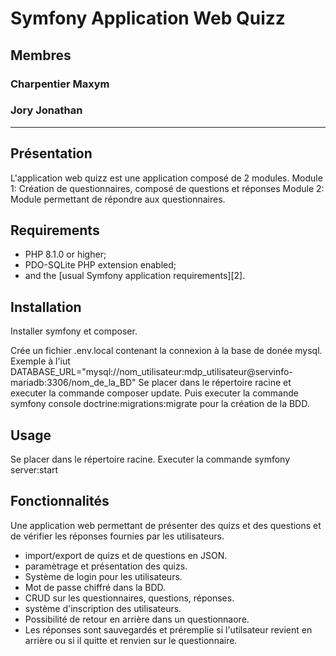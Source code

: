 Symfony Application Web Quizz
========================

## Membres
### Charpentier Maxym
### Jory Jonathan

------------
## Présentation

L'application web quizz est une application composé de 2 modules.
Module 1: Création de questionnaires, composé de questions et réponses
Module 2: Module permettant de répondre aux questionnaires.

Requirements
------------

  * PHP 8.1.0 or higher;
  * PDO-SQLite PHP extension enabled;
  * and the [usual Symfony application requirements][2].

Installation
------------
 Installer symfony et composer.
 
 Crée un fichier .env.local contenant la connexion à la base de donée mysql.
 Exemple à l'iut DATABASE_URL="mysql://nom_utilisateur:mdp_utilisateur@servinfo-mariadb:3306/nom_de_la_BD"
 Se placer dans le répertoire racine et executer la commande composer update.
 Puis executer la commande symfony console doctrine:migrations:migrate pour la création de la BDD.
  
 
Usage
-----

 Se placer dans le répertoire racine.
 Executer la commande symfony server:start

Fonctionnalités
-----

Une application web permettant de présenter des quizs et des questions et de vérifier
les réponses fournies par les utilisateurs.

* import/export de quizs et de questions en JSON.
* paramètrage et présentation des quizs.
* Système de login pour les utilisateurs.
* Mot de passe chiffré dans la BDD.
* CRUD sur les questionnaires, questions, réponses.
* système d'inscription des utilisateurs.
* Possibilité de retour en arrière dans un questionnaore.
* Les réponses sont sauvegardés et préremplie si l'utilsateur revient en arrière ou si il quitte et renvien sur le questionnaire. 
